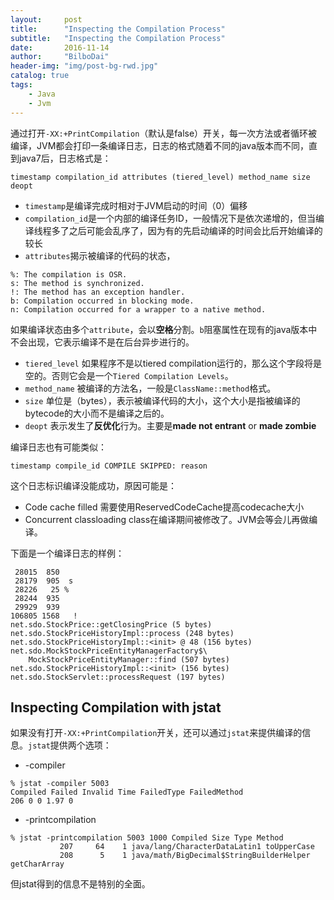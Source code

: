```yaml
---
layout:     post
title:      "Inspecting the Compilation Process"
subtitle:   "Inspecting the Compilation Process"
date:       2016-11-14
author:     "BilboDai"
header-img: "img/post-bg-rwd.jpg"
catalog: true
tags:
    - Java
    - Jvm
---
```


通过打开`-XX:+PrintCompilation`（默认是false）开关，每一次方法或者循环被编译，JVM都会打印一条编译日志，日志的格式随着不同的java版本而不同，直到java7后，日志格式是：

```
timestamp compilation_id attributes (tiered_level) method_name size deopt
```

- `timestamp`是编译完成时相对于JVM启动的时间（0）偏移
- `compilation_id`是一个内部的编译任务ID，一般情况下是依次递增的，但当编译线程多了之后可能会乱序了，因为有的先启动编译的时间会比后开始编译的较长
- `attributes`揭示被编译的代码的状态，

```
%: The compilation is OSR.
s: The method is synchronized.
!: The method has an exception handler.
b: Compilation occurred in blocking mode.
n: Compilation occurred for a wrapper to a native method.
```

如果编译状态由多个`attribute`，会以**空格**分割。`b`阻塞属性在现有的java版本中不会出现，它表示编译不是在后台异步进行的。

- `tiered_level` 如果程序不是以tiered compilation运行的，那么这个字段将是空的。否则它会是一个`Tiered Compilation Levels`。
- `method_name` 被编译的方法名，一般是`ClassName::method`格式。
- `size` 单位是（bytes），表示被编译代码的大小，这个大小是指被编译的bytecode的大小而不是编译之后的。
- `deopt` 表示发生了**反优化**行为。主要是**made not entrant** or **made zombie** 

编译日志也有可能类似：

```
timestamp compile_id COMPILE SKIPPED: reason
```

这个日志标识编译没能成功，原因可能是：

- Code cache filled 需要使用ReservedCodeCache提高codecache大小
- Concurrent classloading class在编译期间被修改了。JVM会等会儿再做编译。

下面是一个编译日志的样例：

```
 28015  850
 28179  905  s
 28226   25 %
 28244  935
 29929  939
106805 1568   !
net.sdo.StockPrice::getClosingPrice (5 bytes)
net.sdo.StockPriceHistoryImpl::process (248 bytes)
net.sdo.StockPriceHistoryImpl::<init> @ 48 (156 bytes)
net.sdo.MockStockPriceEntityManagerFactory$\
    MockStockPriceEntityManager::find (507 bytes)
net.sdo.StockPriceHistoryImpl::<init> (156 bytes)
net.sdo.StockServlet::processRequest (197 bytes)
```

Inspecting Compilation with jstat
---
如果没有打开`-XX:+PrintCompilation`开关，还可以通过`jstat`来提供编译的信息。`jstat`提供两个选项：

- -compiler 

```
% jstat -compiler 5003
Compiled Failed Invalid Time FailedType FailedMethod
206 0 0 1.97 0
```

- -printcompilation

```
% jstat -printcompilation 5003 1000 Compiled Size Type Method
           207     64    1 java/lang/CharacterDataLatin1 toUpperCase
           208      5    1 java/math/BigDecimal$StringBuilderHelper getCharArray
```

但jstat得到的信息不是特别的全面。
